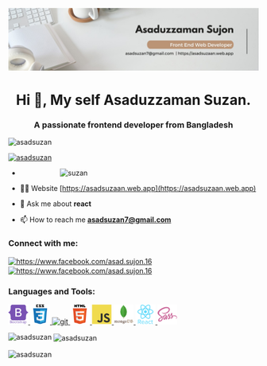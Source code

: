 [![MasterHead](banner.jpg)](https://asadsuzaan.web.app/)
<h1 align="center">Hi 👋, My self Asaduzzaman Suzan.</h1>
<h3 align="center">A passionate frontend developer from Bangladesh</h3>

<p align="left"> <img src="https://komarev.com/ghpvc/?username=asadsuzan&label=Profile%20views&color=0e75b6&style=flat" alt="asadsuzan" /> </p>

<p align="left"> <a href="https://github.com/ryo-ma/github-profile-trophy"><img src="https://github-profile-trophy.vercel.app/?username=asadsuzan" alt="asadsuzan" /></a> </p>


- <img align="right" alt="suzan" width="400px" src= "https://c.tenor.com/iYDmNcpFHeIAAAAM/blood-anime.gif">

- 👨‍💻 Website [https://asadsuzaan.web.app](https://asadsuzaan.web.app)

- 💬 Ask me about **react**

- 📫 How to reach me **asadsuzan7@gmail.com**

<h3 align="left">Connect with me:</h3>
<span align="left">
<a href="https://fb.com/https://www.facebook.com/asad.sujon.16" target="_blank" rel="noopener noreferrer" ><img align="center" src="https://raw.githubusercontent.com/rahuldkjain/github-profile-readme-generator/master/src/images/icons/Social/facebook.svg" alt="https://www.facebook.com/asad.sujon.16" height="30" width="40" /></a>
</span>

<span align="left">
<a href="https://www.linkedin.com/in/asadsuzan/" target="_blank" rel="noopener noreferrer"><img align="center" src="Limav-Flat-Gradient-Social-Linkedin.ico" alt="https://www.facebook.com/asad.sujon.16" height="30" width="40" /></a>
</span>

<h3 align="left">Languages and Tools:</h3>
<p align="left"> <a href="https://getbootstrap.com" target="_blank" rel="noreferrer"> <img src="https://raw.githubusercontent.com/devicons/devicon/master/icons/bootstrap/bootstrap-plain-wordmark.svg" alt="bootstrap" width="40" height="40"/> </a> <a href="https://www.w3schools.com/css/" target="_blank" rel="noreferrer"> <img src="https://raw.githubusercontent.com/devicons/devicon/master/icons/css3/css3-original-wordmark.svg" alt="css3" width="40" height="40"/> </a> <a href="https://git-scm.com/" target="_blank" rel="noreferrer"> <img src="https://www.vectorlogo.zone/logos/git-scm/git-scm-icon.svg" alt="git" width="40" height="40"/> </a> <a href="https://www.w3.org/html/" target="_blank" rel="noreferrer"> <img src="https://raw.githubusercontent.com/devicons/devicon/master/icons/html5/html5-original-wordmark.svg" alt="html5" width="40" height="40"/> </a> <a href="https://developer.mozilla.org/en-US/docs/Web/JavaScript" target="_blank" rel="noreferrer"> <img src="https://raw.githubusercontent.com/devicons/devicon/master/icons/javascript/javascript-original.svg" alt="javascript" width="40" height="40"/> </a> <a href="https://www.mongodb.com/" target="_blank" rel="noreferrer"> <img src="https://raw.githubusercontent.com/devicons/devicon/master/icons/mongodb/mongodb-original-wordmark.svg" alt="mongodb" width="40" height="40"/> </a> <a href="https://reactjs.org/" target="_blank" rel="noreferrer"> <img src="https://raw.githubusercontent.com/devicons/devicon/master/icons/react/react-original-wordmark.svg" alt="react" width="40" height="40"/> </a> <a href="https://sass-lang.com" target="_blank" rel="noreferrer"> <img src="https://raw.githubusercontent.com/devicons/devicon/master/icons/sass/sass-original.svg" alt="sass" width="40" height="40"/> </a> </p>

<p><img align="left" src="https://github-readme-stats.vercel.app/api/top-langs?username=asadsuzan&show_icons=true&locale=en&layout=compact" alt="asadsuzan" /></p>

<p>&nbsp;<img align="center" src="https://github-readme-stats.vercel.app/api?username=asadsuzan&show_icons=true&locale=en" alt="asadsuzan" /></p>

<p><img align="center" src="https://github-readme-streak-stats.herokuapp.com/?user=asadsuzan&" alt="asadsuzan" /></p>
